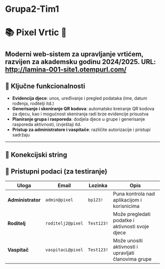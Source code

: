 # Grupa2-Tim1

# 📚 Pixel Vrtic 🎨

Moderni web‑sistem za upravljanje vrtićem, razvijen za akademsku godinu 2024/2025.
URL: http://lamina-001-site1.otempurl.com/
---

## 🔧 Ključne funkcionalnosti

- **Evidencija djece**: unos, uređivanje i pregled podataka (ime, datum rođenja, roditelji itd.)
- **Generisanje i skeniranje QR kodova**: automatsko kreiranje QR kodova za djecu, kao i mogućnost skeniranja radi brze evidencije prisustva
- **Planiranje grupa i rasporeda**: dodjela djece u grupe i generisanje rasporeda aktivnosti, izvještaji itd.
- **Pristup za administratore i vaspitače**: različite autorizacije i pristupi sadržaju

---

## 🔗 Konekcijski string

## 🧪 Pristupni podaci (za testiranje)

| Uloga         | Email | Lozinka       | Opis                                                  |
|---------------|----------------|----------------|--------------------------------------------------------|
| **Administrator** | `admin@pixel`        | `bp123!`    | Puna kontrola nad aplikacijom i korisnicima            |
| **Roditelj**      | `roditelj2@pixel`    | `Test123!` | Može pregledati podatke i aktivnosti svoje djece       |
| **Vaspitač**      | `vaspitacL@pixel`    | `Test123!` | Može unositi aktivnosti i upravljati članovima grupe   |
